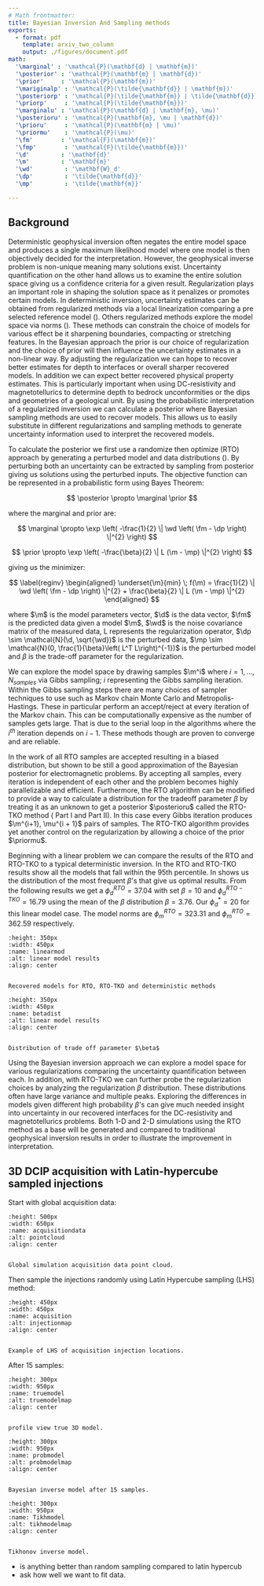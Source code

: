 ```yaml
---
# Math frontmatter:
title: Bayesian Inversion And Sampling methods
exports:
  - format: pdf
    template: arxiv_two_column
    output: ./figures/document.pdf
math:
  '\marginal' : '\mathcal{P}(\mathbf{d} | \mathbf{m})'
  '\posterior' : '\mathcal{P}(\mathbf{m} | \mathbf{d})'
  '\prior'     : '\mathcal{P}(\mathbf{m})'
  '\mariginalp' : '\mathcal{P}(\tilde{\mathbf{d}} | \mathbf{m})'
  '\posteriorp' : '\mathcal{P}(\tilde{\mathbf{m}} | \tilde{\mathbf{d}})'
  '\priorp'     : '\mathcal{P}(\tilde{\mathbf{m}})'
  '\marginalu' : '\mathcal{P}(\mathbf{d} | \mathbf{m}, \mu)'
  '\posterioru' : '\mathcal{P}(\mathbf{m}, \mu | \mathbf{d})'
  '\prioru'     : '\mathcal{P}(\mathbf{m} | \mu)'
  '\priormu'    : '\mathcal{P}(\mu)'
  '\fm'        : '\mathcal{F}(\mathbf{m})'
  '\fmp'        : '\mathcal{F}(\tilde{\mathbf{m}})'
  '\d'         : '\mathbf{d}'
  '\m'         : '\mathbf{m}'
  '\wd'         : '\mathbf{W}_d'
  '\dp'         : '\tilde{\mathbf{d}}'
  '\mp'         : '\tilde{\mathbf{m}}'

---
```


## Background

Deterministic geophysical inversion often negates the entire model space and produces a single maximum likelihood model where one model is then objectively decided for the interpretation. However, the geophysical inverse problem is non-unique meaning many solutions exist. Uncertainty quantification on the other hand allows us to examine the entire solution space giving us a confidence criteria for a given result. Regularization plays an important role in shaping the solution space as it penalizes or promotes certain models. In deterministic inversion, uncertainty estimates can be obtained from regularized methods via a local linearization comparing a pre selected reference model ([](https://doi.org/10.1137/1.9780898717921)). Others regularized methods explore the model space via norms ([](https://doi.org/10.1093/gji/ggz156)). These methods can constrain the choice of models for various effect be it sharpening boundaries, compacting or stretching features. In the Bayesian approach the prior is our choice of regularization and the choice of prior will then influence the uncertainty estimates in a non-linear way. By adjusting the regularization we can hope to recover better estimates for depth to interfaces or overall sharper recovered models. In addition we can expect better recovered physical property estimates. This is particularly important when using DC-resistivity and magnetotellurics to determine depth to bedrock unconformities or the dips and geometries of a geological unit. By using the probabilistic interpretation of a regularized inversion we can calculate a posterior where Bayesian sampling methods are used to recover models. This allows us to easily substitute in different regularizations and sampling methods to generate uncertainty information used to interpret the recovered models.

To calculate the posterior we first use a randomize then optimize (RTO) approach by generating a perturbed model and data distributions ([](https://doi.org/10.1137/140964023)). By perturbing both an uncertainty can be extracted by sampling from posterior giving us solutions using the perturbed inputs. The objective function can be represented in a probabilistic form using Bayes Theorem:

$$
\posterior \propto \marginal \prior
$$

where the marginal and prior are:

$$
\marginal \propto \exp \left( -\frac{1}{2} \| \wd \left( \fm - \dp \right) \|^{2} \right)
$$

$$
\prior \propto \exp \left( -\frac{\beta}{2} \| L (\m - \mp) \|^{2} \right)
$$

giving us the minimizer:

$$
\label{reginv}
\begin{aligned}
\underset{\m}{min} \; f(\m) = \frac{1}{2} \| \wd \left( \fm - \dp \right) \|^{2} + \frac{\beta}{2} \| L (\m - \mp) \|^{2}
\end{aligned}
$$

where $\m$ is the model parameters vector, $\d$ is the data vector, $\fm$ is the predicted data given a model $\m$, $\wd$ is the noise covariance matrix of the measured data, L represents the regularization operator, $\dp \sim \mathcal{N}(\d, \sqrt{\wd})$ is the perturbed data, $\mp \sim \mathcal{N}(0, \frac{1}{\beta}\left( L^T L\right)^{-1})$ is the perturbed model and $\beta$ is the trade-off parameter for the regularization. 

We can explore the model space by drawing samples $\m^i$ where $i=1,...,N_{samples}$ via Gibbs sampling; $i$ representing the Gibbs sampling iteration. Within the Gibbs sampling steps there are many choices of sampler techniques to use such as Markov chain Monte Carlo and Metropolis-Hastings. These in particular perform an accept/reject at every iteration of the Markov chain. This can be computationally expensive as the number of samples gets large. That is due to the serial loop in the algorithms where the $i^{th}$ iteration depends on $i - 1$. These methods though are proven to converge and are reliable. 

In the work of [](https://doi.org/10.1093/gji/ggac241) all RTO samples are accepted resulting in a biased distribution, but shown to be still a good approximation of the Bayesian posterior for electromagnetic problems. By accepting all samples, every iteration is independent of each other and the problem becomes highly parallelizable and efficient. Furthermore, the RTO algorithm can be modified to provide a way to calculate a distribution for the tradeoff parameter $\beta$ by treating it as an unknown to get a posterior $\posterioru$ called the RTO-TKO method ([](https://doi.org/10.1093/gji/ggac241) Part I and [](https://doi.org/10.1093/gji/ggac242) Part II). In this case every Gibbs iteration produces $\m^{i+1}, \mu^{i + 1}$ pairs of samples. The RTO-TKO algorithm provides yet another control on the regularization by allowing a choice of the prior $\priormu$.

Beginning with a linear problem we can compare the results of the RTO and RTO-TKO to a typical deterministic inversion. In [](#linearmod) the RTO and RTO-TKO results show all the models that fall within the 95th percentile. In [](#betadist) shows us the distribution of the most frequent $\beta$'s that give us optimal results. From the following results we get a $\phi_d^{RTO}=37.04$ with set $\beta=10$ and $\phi_d^{RTO-TKO}=16.79$ using the mean of the $\beta$ distribution $\beta=3.76$. Our $\phi_d^*=20$ for this linear model case. The model norms are $\phi_m^{RTO}=323.31$ and $\phi_m^{RTO}=362.59$ respectively.

```{figure} ./figures/linear_models_result.png
:height: 350px
:width: 450px
:name: linearmod
:alt: linear model results
:align: center


Recovered models for RTO, RTO-TKO and deterministic methods
```

```{figure} ./figures/rto-tko_beta_dist_linear_model.png
:height: 350px
:width: 450px
:name: betadist
:alt: linear model results
:align: center


Distribution of trade off parameter $\beta$
```

Using the Bayesian inversion approach we can explore a model space for various regularizations comparing the uncertainty quantification between each. In addition, with RTO-TKO we can further probe the regularization choices by analyzing the regularization $\beta$ distribution. These distributions often have large variance and multiple peaks. Exploring the differences in models given different high probability $\beta$'s can give much needed insight into uncertainty in our recovered interfaces for the DC-resistivity and magnetotellurics problems. Both 1-D and 2-D simulations using the RTO method as a base will be generated and compared to traditional geophysical inversion results in order to illustrate the improvement in interpretation. 


## 3D DCIP acquisition with Latin-hypercube sampled injections

Start with global acquisition data:
```{figure} ./figures/survey_data.png
:height: 500px
:width: 650px
:name: acquisitiondata
:alt: pointcloud
:align: center


Global simulation acquisition data point cloud.
```

Then sample the injections randomly using Latin Hypercube sampling (LHS) method:

```{figure} ./figures/3d-acquisition_and_sampling-simple.png
:height: 450px
:width: 450px
:name: acquisition
:alt: injectionmap
:align: center


Example of LHS of acquisition injection locations.
```

After 15 samples:

```{figure} ./figures/3d-true_model-simple.png
:height: 300px
:width: 950px
:name: truemodel
:alt: truemodelmap
:align: center


profile view true 3D model.
```

```{figure} ./figures/3d-probabilistic_model-simple-15samples.png
:height: 300px
:width: 950px
:name: probmodel
:alt: probmodelmap
:align: center


Bayesian inverse model after 15 samples.
```

```{figure} ./figures/3d-Tikhonov_model-simple.png
:height: 300px
:width: 950px
:name: Tikhmodel
:alt: tikhmodelmap
:align: center


Tikhonov inverse model.
```

- is anything better than random sampling compared to latin hypercub
- ask how well we want to fit data.